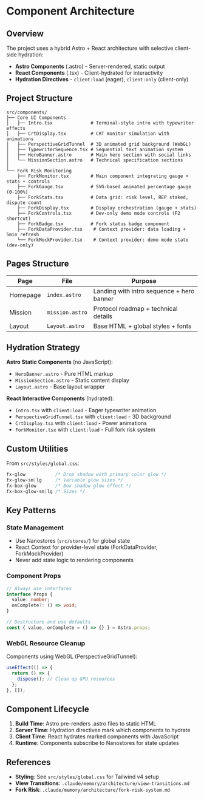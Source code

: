# Component Architecture

## Overview

The project uses a hybrid Astro + React architecture with selective client-side hydration:
- **Astro Components** (.astro) - Server-rendered, static output
- **React Components** (.tsx) - Client-hydrated for interactivity
- **Hydration Directives** - `client:load` (eager), `client:only` (client-only)

## Project Structure

```
src/components/
├── Core UI Components
│   ├── Intro.tsx              # Terminal-style intro with typewriter effects
│   ├── CrtDisplay.tsx         # CRT monitor simulation with animations
│   ├── PerspectiveGridTunnel  # 3D animated grid background (WebGL)
│   ├── TypewriterSequence.tsx # Sequential text animation system
│   ├── HeroBanner.astro       # Main hero section with social links
│   └── MissionSection.astro   # Technical specification sections
│
└── Fork Risk Monitoring
    ├── ForkMonitor.tsx        # Main component integrating gauge + stats + controls
    ├── ForkGauge.tsx          # SVG-based animated percentage gauge (0-100%)
    ├── ForkStats.tsx          # Data grid: risk level, REP staked, dispute count
    ├── ForkDisplay.tsx        # Display orchestration (gauge + stats)
    ├── ForkControls.tsx       # Dev-only demo mode controls (F2 shortcut)
    ├── ForkBadge.tsx          # Fork status badge component
    ├── ForkDataProvider.tsx    # Context provider: data loading + 5min refresh
    └── ForkMockProvider.tsx    # Context provider: demo mode state (dev-only)
```

## Pages Structure

| Page | File | Purpose |
|------|------|---------|
| Homepage | `index.astro` | Landing with intro sequence + hero banner |
| Mission | `mission.astro` | Protocol roadmap + technical details |
| Layout | `Layout.astro` | Base HTML + global styles + fonts |

## Hydration Strategy

**Astro Static Components** (no JavaScript):
- `HeroBanner.astro` - Pure HTML markup
- `MissionSection.astro` - Static content display
- `Layout.astro` - Base layout wrapper

**React Interactive Components** (hydrated):
- `Intro.tsx` with `client:load` - Eager typewriter animation
- `PerspectiveGridTunnel.tsx` with `client:load` - 3D background
- `CrtDisplay.tsx` with `client:load` - Power animations
- `ForkMonitor.tsx` with `client:load` - Full fork risk system

## Custom Utilities

From `src/styles/global.css`:

```css
fx-glow           /* Drop shadow with primary color glow */
fx-glow-sm|lg     /* Variable glow sizes */
fx-box-glow       /* Box shadow glow effect */
fx-box-glow-sm|lg /* Sizes */
```

## Key Patterns

### State Management
- Use Nanostores (`src/stores/`) for global state
- React Context for provider-level state (ForkDataProvider, ForkMockProvider)
- Never add state logic to rendering components

### Component Props
```typescript
// Always use interfaces
interface Props {
  value: number;
  onComplete?: () => void;
}

// Destructure and use defaults
const { value, onComplete = () => {} } = Astro.props;
```

### WebGL Resource Cleanup
Components using WebGL (PerspectiveGridTunnel):
```typescript
useEffect(() => {
  return () => {
    dispose(); // Clean up GPU resources
  };
}, []);
```

## Component Lifecycle

1. **Build Time**: Astro pre-renders .astro files to static HTML
2. **Server Time**: Hydration directives mark which components to hydrate
3. **Client Time**: React hydrates marked components with JavaScript
4. **Runtime**: Components subscribe to Nanostores for state updates

## References

- **Styling**: See `src/styles/global.css` for Tailwind v4 setup
- **View Transitions**: `.claude/memory/architecture/view-transitions.md`
- **Fork Risk**: `.claude/memory/architecture/fork-risk-system.md`

